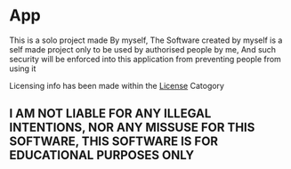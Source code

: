 # App
This is a solo project made By myself, The Software created by myself is a self made project only to be used by authorised people by me, And such security will be enforced into this application from preventing people from using it

Licensing info has been made within the [License](https://github.com/OdiRulez/App/blob/main/LICENSE) Catogory

## I AM NOT LIABLE FOR ANY ILLEGAL INTENTIONS, NOR ANY MISSUSE FOR THIS SOFTWARE, THIS SOFTWARE IS FOR EDUCATIONAL PURPOSES ONLY
